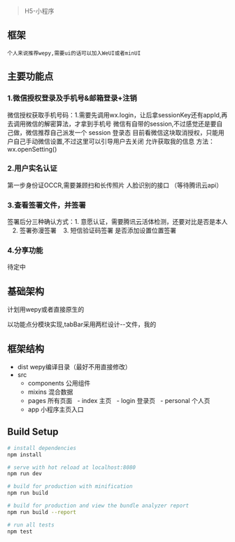 
> H5-小程序

## 框架 
	个人来说推荐wepy,需要ui的话可以加入WeUI或者minUI
	
## 主要功能点

### 1.微信授权登录及手机号&邮箱登录+注销
微信授权获取手机号码：1.需要先调用wx.login，让后拿sessionKey还有appId,再去调用微信的解密算法，才拿到手机号
微信有自带的session,不过感觉还是要自己做，微信推荐自己派发一个 session 登录态
目前看微信这块取消授权，只能用户自己手动微信设置,不过这里可以引导用户去关闭 允许获取我的信息  方法：wx.openSetting()

### 2.用户实名认证
第一步身份证OCCR,需要兼顾扫和长传照片
人脸识别的接口
（等待腾讯云api）

### 3.查看签署文件，并签署
签署后分三种确认方式：1. 意愿认证，需要腾讯云活体检测，还要对比是否是本人
	       	    2. 签署弥漫签署
		    3. 短信验证码签署
是否添加设置位置签署

### 4.分享功能
待定中

## 基础架构

计划用wepy或者直接原生的

以功能点分模块实现,tabBar采用两栏设计--文件，我的

## 框架结构
- dist wepy编译目录（最好不用直接修改）
- src 
  - components 公用组件
  - mixins 混合数据
  - pages 所有页面
    - index 主页
    - login 登录页
    - personal 个人页
  - app 小程序主页入口

## Build Setup

``` bash
# install dependencies
npm install

# serve with hot reload at localhost:8080
npm run dev

# build for production with minification
npm run build

# build for production and view the bundle analyzer report
npm run build --report

# run all tests
npm test
```
